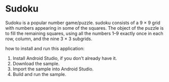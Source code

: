 # Sudoku
Sudoku is a popular number game/puzzle. sudoku consists of a 9 × 9 grid 
with numbers appearing in some of the squares. The object of the puzzle 
is to fill the remaining squares, using all the numbers 1–9 exactly once 
in each row, column, and the nine 3 × 3 subgrids.

how to install and run this application:
1.  Install Android Studio, if you don't already have it.
2.  Download the sample.
3.  Import the sample into Android Studio.
4.  Build and run the sample.
